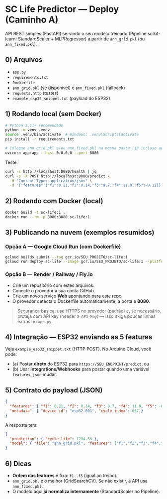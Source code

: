 
# SC Life Predictor — Deploy (Caminho A)

API REST simples (FastAPI) servindo o seu modelo treinado (Pipeline scikit-learn: StandardScaler + MLPRegressor) a partir de `ann_grid.pkl` (ou `ann_fixed.pkl`).

## 0) Arquivos
- `app.py`
- `requirements.txt`
- `Dockerfile`
- `ann_grid.pkl` (se disponível) e `ann_fixed.pkl` (fallback)
- `requests.http` (testes)
- `example_esp32_snippet.txt` (payload do ESP32)

## 1) Rodando local (sem Docker)
```bash
# Python 3.11+ recomendado
python -m venv .venv
source .venv/bin/activate  # Windows: .venv\Scripts\activate
pip install -r requirements.txt

# Coloque ann_grid.pkl e/ou ann_fixed.pkl na mesma pasta (já incluso aqui)
uvicorn app:app --host 0.0.0.0 --port 8080
```

Teste:
```bash
curl -s http://localhost:8080/health | jq
curl -s -X POST http://localhost:8080/predict \
  -H "Content-Type: application/json" \
  -d '{"features":{"f1":0.21,"f2":0.14,"f3":9.7,"f4":11.0,"f5":-0.12}}' | jq
```

## 2) Rodando com Docker (local)
```bash
docker build -t sc-life:1 .
docker run --rm -p 8080:8080 sc-life:1
```

## 3) Publicando na nuvem (exemplos resumidos)

### Opção A — Google Cloud Run (com Dockerfile)
```bash
gcloud builds submit --tag gcr.io/SEU_PROJETO/sc-life:1
gcloud run deploy sc-life --image gcr.io/SEU_PROJETO/sc-life:1 --platform managed --region southamerica-east1 --allow-unauthenticated
```

### Opção B — Render / Railway / Fly.io
- Crie um repositório com estes arquivos.
- Conecte o provedor à sua conta GitHub.
- Crie um novo serviço **Web** apontando para este repo.
- O provedor detecta o Dockerfile automaticamente; a porta é **8080**.

> Segurança básica: use HTTPS no provedor (padrão) e, se necessário, proteja com API key (header `X-API-Key`) — isso exige poucas linhas extras no `app.py`.

## 4) Integração — ESP32 enviando as 5 features
Veja `example_esp32_snippet.txt` (HTTP POST).
No Arduino Cloud, você pode:
- (a) Postar **direto** do ESP32 para `https://SEU_ENDPOINT/predict`, ou
- (b) Usar **Integrations/Webhooks** para postar quando uma variável `features_json` mudar.

## 5) Contrato do payload (JSON)
```json
{
  "features": { "f1": 0.21, "f2": 0.14, "f3": 9.7, "f4": 11.0, "f5": -0.12 },
  "metadata": { "device_id": "esp32-001", "cycle_index": 657 }
}
```

A resposta tem:
```json
{
  "prediction": { "cycle_life": 1234.56 },
  "model": { "file": "ann_grid.pkl", "features": ["f1","f2","f3","f4","f5"] }
}
```

## 6) Dicas
- **Ordem das features** é fixa: `f1..f5` (igual ao treino).
- `ann_grid.pkl` é o melhor (GridSearchCV). Se não existir, a API usa `ann_fixed.pkl`.
- O modelo aqui **já normaliza internamente** (StandardScaler no Pipeline).
